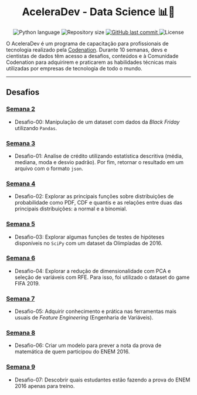 <h1 align="center">
  AceleraDev - Data Science 📊🚀
</h1>

<p align="center">
  <img alt="Python language" src="https://img.shields.io/badge/Python-3.7.3-yellow.svg">

  <img alt="Repository size" src="https://img.shields.io/github/repo-size/ivanferreirajr/aceleradev-ds">

  <a href="https://github.com/ivanferreirajr/be-the-hero/commits/master">
    <img alt="GitHub last commit" src="https://img.shields.io/github/last-commit/ivanferreirajr/aceleradev-ds">
  </a>

  <img alt="License" src="https://img.shields.io/badge/license-MIT-brightgreen">
</p>

O AceleraDev é um programa de capacitação para profissionais de tecnologia realizado pela [Codenation](https://www.codenation.dev/). Durante 10 semanas, devs e cientistas de dados têm acesso a desafios, conteúdos e à Comunidade Codenation para adquirirem e praticarem as habilidades técnicas mais utilizadas por empresas de tecnologia de todo o mundo.

---

## Desafios

### [Semana 2](https://github.com/ivanferreirajr/aceleradev-ds/tree/master/desafio-00)
- Desafio-00: Manipulação de um dataset com dados da *Black Friday* utilizando `Pandas`.

### [Semana 3](https://github.com/ivanferreirajr/aceleradev-ds/tree/master/desafio-01)
- Desafio-01: Analise de crédito utilizando estatística descritiva (média, mediana, moda e desvio padrão). Por fim, retornar o resultado em um arquivo com o formato `json`.

### [Semana 4](https://github.com/ivanferreirajr/aceleradev-ds/tree/master/desafio-02)
- Desafio-02: Explorar as principais funções sobre distribuições de probabilidade como PDF, CDF e quantis e as relações entre duas das principais distribuições: a normal e a binomial.

### [Semana 5](https://github.com/ivanferreirajr/aceleradev-ds/tree/master/desafio-03)
- Desafio-03: Explorar algumas funções de testes de hipóteses disponíveis no `SciPy` com um dataset da Olimpíadas de 2016.

### [Semana 6](https://github.com/ivanferreirajr/aceleradev-ds/tree/master/desafio-04)
- Desafio-04: Explorar a redução de dimensionalidade com PCA e seleção de variáveis com RFE. Para isso, foi utilizado o dataset do game FIFA 2019.

### [Semana 7](https://github.com/ivanferreirajr/aceleradev-ds/tree/master/desafio-05)
- Desafio-05: Adquirir conhecimento e prática nas ferramentas mais usuais de *Feature Engineering* (Engenharia de Variáveis).

### [Semana 8](https://github.com/ivanferreirajr/aceleradev-ds/tree/master/desafio-06)
- Desafio-06: Criar um modelo para prever a nota da prova de matemática de quem participou do ENEM 2016. 

### [Semana 9](https://github.com/ivanferreirajr/aceleradev-ds/tree/master/desafio-07)
- Desafio-07: Descobrir quais estudantes estão fazendo a prova do ENEM 2016 apenas para treino.

